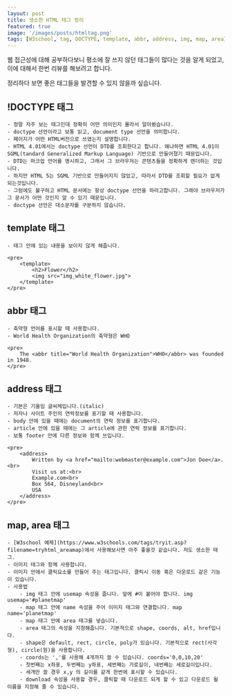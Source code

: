```yaml
---
layout: post
title: 생소한 HTML 태그 정리
featured: true
image: '/images/posts/htmltag.png'
tags: [W3school, tag, DOCTYPE, template, abbr, address, img, map, area]
---
```


웹 접근성에 대해 공부하다보니 평소에 잘 쓰지 않던 태그들이 많다는 것을 알게 되었고, 이에 대해서 한번 리뷰를 해보려고 합니다.

정리하다 보면 좋은 태그들을 발견할 수 있지 않을까 싶습니다.

## !DOCTYPE 태그
	- 정말 자주 보는 태그인데 정확히 어떤 의미인지 몰라서 알아봤습니다.
	- doctype 선언이라고 보통 읽고, document type 선언을 의미합니다.
	- 페이지가 어떤 HTML버전으로 쓰였는지 설명합니다.
	- HTML 4.01에서는 doctype 선언이 DTD를 조회한다고 합니다. 왜냐하면 HTML 4.01이 SGML(tandard Generalized Markup Language) 기반으로 만들어졌기 때문입니다.
	- DTD는 마크업 언어를 명시하고, 그래서 그 브라우저는 콘텐츠들을 정확하게 렌더하는 것입니다.
	- 하지만 HTML 5는 SGML 기반으로 만들어지지 않았고, 따라서 DTD를 조회할 필요가 없게 되는것입니다.
	- 그럼에도 불구하고 HTML 문서에는 항상 doctype 선언을 하라고합니다. 그래야 브라우저가 그 문서가 어떤 것인지 알 수 있기 때문입니다.
	- doctype 선언은 대소문자를 구분하지 않습니다.


## template 태그
	- 태그 안에 있는 내용을 보이지 않게 해줍니다.

	<pre>
		<template>
			<h2>Flower</h2>
			<img src="img_white_flower.jpg">
		</template>
	</pre>


## abbr 태그
	- 축약형 언어를 표시할 때 사용합니다.
	- World Health Organization의 축약형은 WHO

	<pre>
		The <abbr title="World Health Organization">WHO</abbr> was founded in 1948.
	</pre>



## address 태그
	- 기본은 기울임 글씨체입니다.(italic)
	- 저자나 사이트 주인의 연락정보를 표기할 때 사용합니다.
	- body 안에 있을 때에는 document의 연락 정보를 표기합니다.
	- article 안에 있을 때에는 그 article에 관한 연락 정보를 표기합니다.
	- 보통 footer 안에 다른 정보와 함께 쓰입니다.

	<pre>
		<address>
			Written by <a href="mailto:webmaster@example.com">Jon Doe</a>.<br>
			Visit us at:<br>
			Example.com<br>
			Box 564, Disneyland<br>
			USA
		</address>
	</pre>


## map, area 태그
	- [W3school 예제](https://www.w3schools.com/tags/tryit.asp?filename=tryhtml_areamap)에서 사용해보시면 아주 좋을것 같습니다. 저도 생소한 태그.
	- 이미지 태그와 함께 사용합니다.
	- 이미지 안에서 클릭요소를 만들어 주는 태그입니다. 클릭시 이동 혹은 다운로드 같은 기능이 있습니다.
	- 사용법
		- img 태그 안에 usemap 속성을 줍니다. 앞에 #이 붙어야 합니다. img usemap='#planetmap'
		- map 태그 안에 name 속성을 주어 이미지 태그와 연결합니다. map name='planetmap'
		- map 태그 안에 area 태그를 넣습니다.
		- area 태그의 속성을 지정해줍니다. 기본적으로 shape, coords, alt, href입니다.
		- shape은 default, rect, circle, poly가 있습니다. 기본적으로 rect(사각형), circle(원)을 사용합니다.
		- coords는 ','를 사용해 4개까지 쓸 수 있습니다. coords='0,0,10,20'
		- 첫번째는 x좌표, 두번째는 y좌표, 세번째는 가로길이, 네번째는 세로길이입니다.
		- 세개만 쓸 경우 x,y 의 길이를 같게 한번에 표시할 수 있습니다.
		- download 속성을 사용할 경우, 클릭할 때 다운로드 되게 할 수 있고 다운로드 될 이름을 지정해 줄 수 있습니다.

<!-- 이외 다른 HTML 태그들 -->
<!-- 기본적으로 많이 쓰는 태그 -->
<!-- OR -->
<!-- 잘 쓰지 않지만 쓰면 좋을것 같은 태그들 -->
<!-- global attribute, event attribute에 대해서도 쓰자. -->
